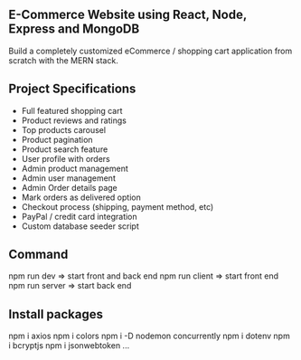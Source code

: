 ## E-Commerce Website using React, Node, Express and MongoDB

Build a completely customized eCommerce / shopping cart application from scratch with the MERN stack.

## Project Specifications

<ul>
<li>Full featured shopping cart</li>
<li>Product reviews and ratings</li>
<li>Top products carousel</li>
<li>Product pagination</li>
<li>Product search feature</li>
<li>User profile with orders</li>
<li>Admin product management</li>
<li>Admin user management</li>
<li>Admin Order details page</li>
<li>Mark orders as delivered option</li>
<li>Checkout process (shipping, payment method, etc)</li>
<li>PayPal / credit card integration</li>
<li>Custom database seeder script</li>
</ul>

## Command

npm run dev => start front and back end
npm run client => start front end
npm run server => start back end

## Install packages

npm i axios
npm i colors
npm i -D nodemon concurrently
npm i dotenv
npm i bcryptjs
npm i jsonwebtoken
...

